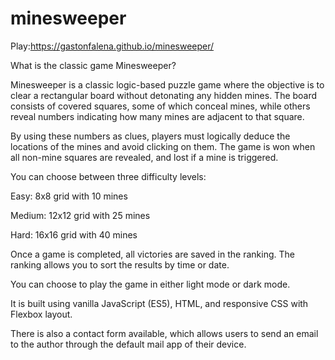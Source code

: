 # minesweeper

Play:https://gastonfalena.github.io/minesweeper/

What is the classic game Minesweeper?

Minesweeper is a classic logic-based puzzle game where the objective is to clear a rectangular board without detonating any hidden mines. The board consists of covered squares, some of which conceal mines, while others reveal numbers indicating how many mines are adjacent to that square.

By using these numbers as clues, players must logically deduce the locations of the mines and avoid clicking on them. The game is won when all non-mine squares are revealed, and lost if a mine is triggered.

You can choose between three difficulty levels:

Easy: 8x8 grid with 10 mines

Medium: 12x12 grid with 25 mines

Hard: 16x16 grid with 40 mines

Once a game is completed, all victories are saved in the ranking.
The ranking allows you to sort the results by time or date.

You can choose to play the game in either light mode or dark mode.

It is built using vanilla JavaScript (ES5), HTML, and responsive CSS with Flexbox layout.

There is also a contact form available, which allows users to send an email to the author through the default mail app of their device.
